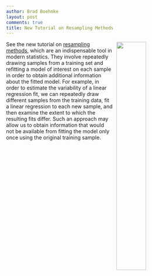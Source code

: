```yaml
---
author: Brad Boehmke
layout: post
comments: true
title: New Tutorial on Resampling Methods
---
```



<img src="/public/images/analytics/resampling/bootstrap.png"  style="float:right; margin: 2px 0px 0px 10px; width: 40%; height: 40%;" />

See the new tutorial on [resampling methods](http://wfu-r.github.io/resampling_methods), which are an indispensable tool in modern statistics. They involve repeatedly drawing samples from a training set and refitting a model of interest on each sample in order to obtain additional information about the fitted model. For example, in order to estimate the variability of a linear regression fit, we can repeatedly draw different samples from the training data, fit a linear regression to each new sample, and then examine the extent to which the resulting fits differ. Such an approach may allow us to obtain information that would not be available from fitting the model only once using the original training sample.
